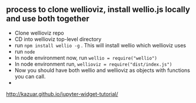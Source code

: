 ## process to clone wellioviz, install wellio.js locally and use both together

- Clone wellioviz repo
- CD into wellioviz top-level directory
- run `npm install wellio -g` . This will install wellio which wellioviz uses
- run `node`
- In node environment now, run `wellio = require("wellio")`
- In node environment run, `wellioviz = require("dist/index.js")`
- Now you should have both wellio and wellioviz as objects with functions you can call. 
- 



http://kazuar.github.io/jupyter-widget-tutorial/

